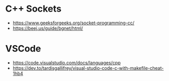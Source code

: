 # C++ Sockets

- https://www.geeksforgeeks.org/socket-programming-cc/
- https://beej.us/guide/bgnet/html/ 

# VSCode
- https://code.visualstudio.com/docs/languages/cpp
- https://dev.to/tardisgallifrey/visual-studio-code-c-with-makefile-cheat-1hb4